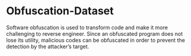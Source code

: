 # Obfuscation-Dataset

Software obfuscation is used to transform code and make it more challenging to reverse engineer. Since an obfuscated program does not lose its utility, malicious codes can be obfuscated in order to prevent the detection by the attacker’s target. 
